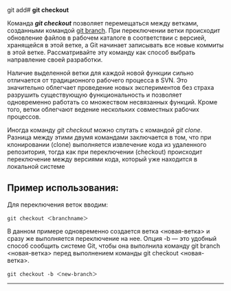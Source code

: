 git add# **git checkout**

Команда ***git checkout*** позволяет перемещаться между ветками, созданными командой [git branch](/git%20branch.md). При переключении ветки происходит обновление файлов в рабочем каталоге в соответствии с версией, хранящейся в этой ветке, а Git начинает записывать все новые коммиты в этой ветке. Рассматривайте эту команду как способ выбрать направление своей разработки.

Наличие выделенной ветки для каждой новой функции сильно отличается от традиционного рабочего процесса в SVN. Это значительно облегчает проведение новых экспериментов без страха разрушить существующую функциональность и позволяет одновременно работать со множеством несвязанных функций. Кроме того, ветки облегчают ведение нескольких совместных рабочих процессов.

Иногда команду *git checkout* можно спутать с командой *git clone*. Разница между этими двумя командами заключается в том, что при клонировании (clone) выполняется извлечение кода из удаленного репозитория, тогда как при переключении (checkout) происходит переключение между версиями кода, который уже находится в локальной системе

## **Пример использования:**

Для переключения веток вводим:

~~~~bash=
git checkout ＜branchname＞
~~~~

В данном примере одновременно создается ветка <новая-ветка> и сразу же выполняется переключение на нее. Опция -b — это удобный способ сообщить системе Git, чтобы она выполнила команду git branch <новая-ветка> перед выполнением команды git checkout <новая-ветка>.

~~~~bash=
git checkout -b ＜new-branch＞
~~~~

---
